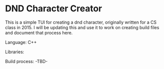 # DND Character Creator

This is a simple TUI for creating a dnd character, originally written for a CS class in 2015.  I will be updating this and use it to work on creating build files and document that process here.

Language: C++

Libraries: 

Build process: -TBD-